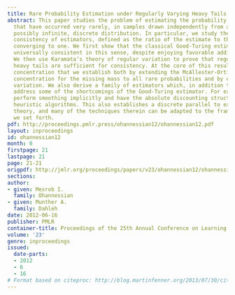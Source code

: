 ```yaml
---
title: Rare Probability Estimation under Regularly Varying Heavy Tails
abstract: This paper studies the problem of estimating the probability of symbols
  that have occurred very rarely, in samples drawn independently from an unknown,
  possibly infinite, discrete distribution. In particular, we study the multiplicative
  consistency of estimators, defined as the ratio of the estimate to the true quantity
  converging to one. We first show that the classical Good-Turing estimator is not
  universally consistent in this sense, despite enjoying favorable additive properties.
  We then use Karamata’s theory of regular variation to prove that regularly varying
  heavy tails are sufficient for consistency. At the core of this result is a multiplicative
  concentration that we establish both by extending the McAllester-Ortiz additive
  concentration for the missing mass to all rare probabilities and by exploiting regular
  variation. We also derive a family of estimators which, in addition to being consistent,
  address some of the shortcomings of the Good-Turing estimator. For example, they
  perform smoothing implicitly and have the absolute discounting structure of many
  heuristic algorithms. This also establishes a discrete parallel to extreme value
  theory, and many of the techniques therein can be adapted to the framework that
  we set forth.
pdf: http://proceedings.pmlr.press/ohannessian12/ohannessian12.pdf
layout: inproceedings
id: ohannessian12
month: 0
firstpage: 21
lastpage: 21
page: 21-21
origpdf: http://jmlr.org/proceedings/papers/v23/ohannessian12/ohannessian12.pdf
sections: 
author:
- given: Mesrob I.
  family: Ohannessian
- given: Munther A.
  family: Dahleh
date: 2012-06-16
publisher: PMLR
container-title: Proceedings of the 25th Annual Conference on Learning Theory
volume: '23'
genre: inproceedings
issued:
  date-parts:
  - 2012
  - 6
  - 16
# Format based on citeproc: http://blog.martinfenner.org/2013/07/30/citeproc-yaml-for-bibliographies/
---
```

